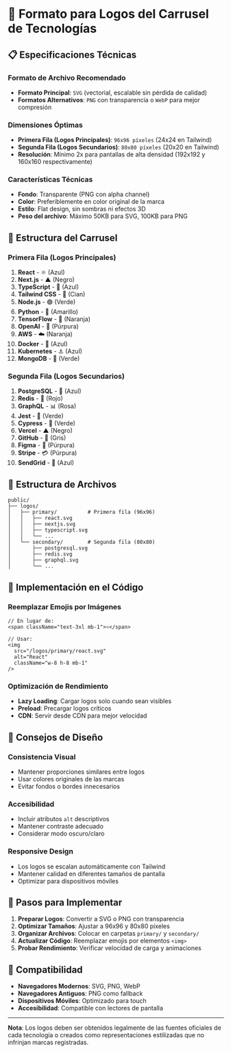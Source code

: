 # 🚀 Formato para Logos del Carrusel de Tecnologías

## 📋 Especificaciones Técnicas

### **Formato de Archivo Recomendado**
- **Formato Principal**: `SVG` (vectorial, escalable sin pérdida de calidad)
- **Formatos Alternativos**: `PNG` con transparencia o `WebP` para mejor compresión

### **Dimensiones Óptimas**
- **Primera Fila (Logos Principales)**: `96x96 píxeles` (24x24 en Tailwind)
- **Segunda Fila (Logos Secundarios)**: `80x80 píxeles` (20x20 en Tailwind)
- **Resolución**: Mínimo 2x para pantallas de alta densidad (192x192 y 160x160 respectivamente)

### **Características Técnicas**
- **Fondo**: Transparente (PNG con alpha channel)
- **Color**: Preferiblemente en color original de la marca
- **Estilo**: Flat design, sin sombras ni efectos 3D
- **Peso del archivo**: Máximo 50KB para SVG, 100KB para PNG

## 🎨 Estructura del Carrusel

### **Primera Fila (Logos Principales)**
1. **React** - ⚛️ (Azul)
2. **Next.js** - ▲ (Negro)
3. **TypeScript** - 📘 (Azul)
4. **Tailwind CSS** - 🎨 (Cian)
5. **Node.js** - 🟢 (Verde)
6. **Python** - 🐍 (Amarillo)
7. **TensorFlow** - 🧠 (Naranja)
8. **OpenAI** - 🤖 (Púrpura)
9. **AWS** - ☁️ (Naranja)
10. **Docker** - 🐳 (Azul)
11. **Kubernetes** - ⚓ (Azul)
12. **MongoDB** - 🍃 (Verde)

### **Segunda Fila (Logos Secundarios)**
1. **PostgreSQL** - 🐘 (Azul)
2. **Redis** - 🔴 (Rojo)
3. **GraphQL** - 📊 (Rosa)
4. **Jest** - 🧪 (Verde)
5. **Cypress** - 🌲 (Verde)
6. **Vercel** - ▲ (Negro)
7. **GitHub** - 🐙 (Gris)
8. **Figma** - 🎨 (Púrpura)
9. **Stripe** - 💳 (Púrpura)
10. **SendGrid** - 📧 (Azul)

## 📁 Estructura de Archivos

```
public/
├── logos/
│   ├── primary/          # Primera fila (96x96)
│   │   ├── react.svg
│   │   ├── nextjs.svg
│   │   ├── typescript.svg
│   │   └── ...
│   └── secondary/        # Segunda fila (80x80)
│       ├── postgresql.svg
│       ├── redis.svg
│       ├── graphql.svg
│       └── ...
```

## 🔧 Implementación en el Código

### **Reemplazar Emojis por Imágenes**
```tsx
// En lugar de:
<span className="text-3xl mb-1">⚛️</span>

// Usar:
<img 
  src="/logos/primary/react.svg" 
  alt="React" 
  className="w-8 h-8 mb-1"
/>
```

### **Optimización de Rendimiento**
- **Lazy Loading**: Cargar logos solo cuando sean visibles
- **Preload**: Precargar logos críticos
- **CDN**: Servir desde CDN para mejor velocidad

## 🎯 Consejos de Diseño

### **Consistencia Visual**
- Mantener proporciones similares entre logos
- Usar colores originales de las marcas
- Evitar fondos o bordes innecesarios

### **Accesibilidad**
- Incluir atributos `alt` descriptivos
- Mantener contraste adecuado
- Considerar modo oscuro/claro

### **Responsive Design**
- Los logos se escalan automáticamente con Tailwind
- Mantener calidad en diferentes tamaños de pantalla
- Optimizar para dispositivos móviles

## 🚀 Pasos para Implementar

1. **Preparar Logos**: Convertir a SVG o PNG con transparencia
2. **Optimizar Tamaños**: Ajustar a 96x96 y 80x80 píxeles
3. **Organizar Archivos**: Colocar en carpetas `primary/` y `secondary/`
4. **Actualizar Código**: Reemplazar emojis por elementos `<img>`
5. **Probar Rendimiento**: Verificar velocidad de carga y animaciones

## 📱 Compatibilidad

- **Navegadores Modernos**: SVG, PNG, WebP
- **Navegadores Antiguos**: PNG como fallback
- **Dispositivos Móviles**: Optimizado para touch
- **Accesibilidad**: Compatible con lectores de pantalla

---

**Nota**: Los logos deben ser obtenidos legalmente de las fuentes oficiales de cada tecnología o creados como representaciones estilizadas que no infrinjan marcas registradas.
